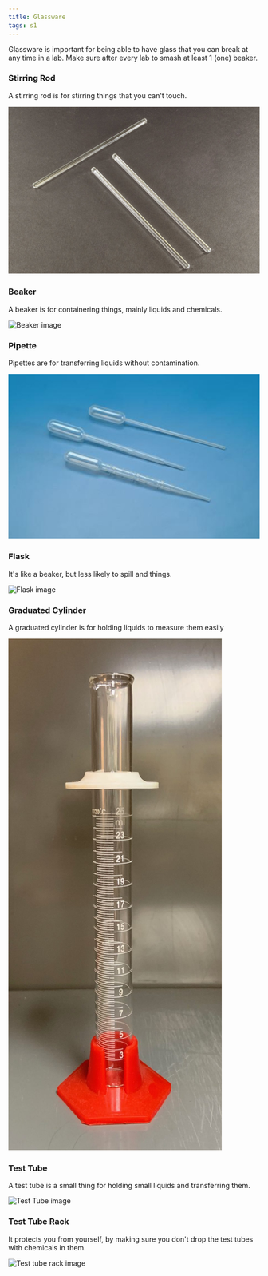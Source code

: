 ```yaml
---
title: Glassware
tags: s1
---
```


Glassware is important for being able to have glass that you can break at any time in a lab. Make sure after every lab to smash at least 1 (one) beaker.

### Stirring Rod

A stirring rod is for stirring things that you can't touch.

![Stirring rod image](/stirringrod.png)




### Beaker

A beaker is for containering things, mainly liquids and chemicals.

![Beaker image](/beaker.png)

### Pipette

Pipettes are for transferring liquids without contamination.

![Pipette image](/pipette.png)



### Flask

It's like a beaker, but less likely to spill and things.

![Flask image](/flask.png)

### Graduated Cylinder

A graduated cylinder is for holding liquids to measure them easily

![Graduated Cylinder image](/gc.png)

### Test Tube

A test tube is a small thing for holding small liquids and transferring them.

![Test Tube image](/testtube.png)

### Test Tube Rack

It protects you from yourself, by making sure you don't drop the test tubes with chemicals in them.

![Test tube rack image](/ttr.png)